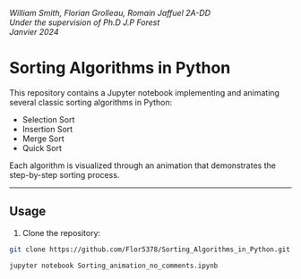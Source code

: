 *William Smith, Florian Grolleau, Romain Jaffuel 2A-DD*  
*Under the supervision of Ph.D J.P Forest*  
*Janvier 2024*

# Sorting Algorithms in Python

This repository contains a Jupyter notebook implementing and animating several classic sorting algorithms in Python:  
- Selection Sort  
- Insertion Sort  
- Merge Sort  
- Quick Sort  

Each algorithm is visualized through an animation that demonstrates the step-by-step sorting process.

---

## Usage

1. Clone the repository:

```bash
git clone https://github.com/Flor5378/Sorting_Algorithms_in_Python.git

jupyter notebook Sorting_animation_no_comments.ipynb


